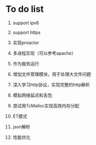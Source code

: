 # To do list

1. support ipv6

2. support https

3. 实现proactor

4. 多进程实现（可以参考apache）

5. 作为服务运行

6. 增加文件管理模块，用于处理大文件问题

7. 深入学习http协议，实现完整的http解析

8. 模拟网络延迟和丢包

9. 尝试用TcMalloc实现高效内存分配

10. ET模式

11. json解析

12. 性能优化

